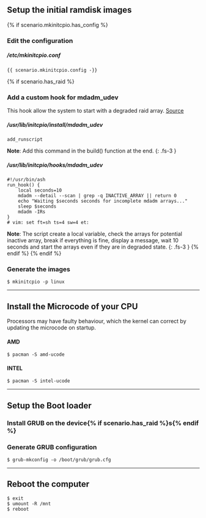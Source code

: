 ## Setup the initial ramdisk images

{% if scenario.mkinitcpio.has_config %}
### Edit the configuration

##### /etc/mkinitcpio.conf

```
{{ scenario.mkinitcpio.config -}}
```

{% if scenario.has_raid %}
### Add a custom hook for mdadm_udev

This hook allow the system to start with a degraded raid array. [Source](https://bugs.archlinux.org/task/57860)

##### /usr/lib/initcpio/install/mdadm_udev
```
add_runscript
```

**Note**: Add this command in the build() function at the end.
{: .fs-3 }

##### /usr/lib/initcpio/hooks/mdadm_udev
```
#!/usr/bin/ash
run_hook() {
    local seconds=10
    mdadm --detail --scan | grep -q INACTIVE_ARRAY || return 0
    echo "Waiting $seconds seconds for incomplete mdadm arrays..."
    sleep $seconds
    mdadm -IRs
}
# vim: set ft=sh ts=4 sw=4 et:
```

**Note**: The script create a local variable, check the arrays for potential inactive array, break if everything is fine, display a message, wait 10 seconds and start the arrays even if they are in degraded state.
{: .fs-3 }
{% endif %}
{% endif %}

### Generate the images
```
$ mkinitcpio -p linux
```

---

## Install the Microcode of your CPU

Processors may have faulty behaviour, which the kernel can correct by updating the microcode on startup.

#### AMD
```
$ pacman -S amd-ucode
```

#### INTEL
```
$ pacman -S intel-ucode
```

---

## Setup the Boot loader

### Install GRUB on the device{% if scenario.has_raid %}s{% endif %}


### Generate GRUB configuration

```
$ grub-mkconfig -o /boot/grub/grub.cfg
```

---

## Reboot the computer

```
$ exit
$ umount -R /mnt
$ reboot
```
